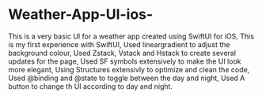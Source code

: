 # Weather-App-UI-ios-
This is a very basic UI for a weather app created using SwiftUI for iOS,
This is my first experience with SwiftUI,
Used lineargradient to adjust the background colour,
Used Zstack, Vstack and Hstack to create several updates for the page,
Used SF symbols extensively to make the UI look more elegant,
Using Structures extensivly to optimize  and clean the code,
Used @binding  and @state to toggle between the day and night,
Used A button to change th UI according to day and night.

